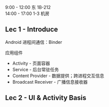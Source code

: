 9:00 - 12:00	东 1B-212<br />14:00 - 17:00	1-3 机房


## Lec 1 - Introduce
Android 进程间通信：Binder

应用组件

- Activity - 页面容器
- Service - 后台常驻任务
- Content Provider - 数据提供；跨进程交互信息
- Broadcast Receiver - 广播信息接收器


## Lec 2 - UI & Activity Basis
